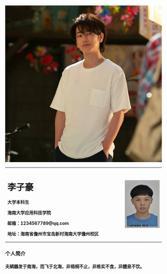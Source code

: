 ![背景图片](/bgp.jpg)

<table border="0">
  <tr>
    <td width="75%">
      <h1>李子豪</h1>
      <p><b>大学本科生</b></p>
      <p><b>海南大学应用科技学院</b></p>
      <p><b>邮箱：1234567789@qq.com</b></p>
      <p><b>地址：海南省儋州市宝岛新村海南大学儋州校区</b></p>
    </td>
    <td width="25%">
      <img src="/picture.jpg" width="100%">
    </td>
  </tr>
</table>

### 个人简介
####  夫鹓鶵发于南海，而飞于北海，非梧桐不止，非练实不食，非醴泉不饮。


